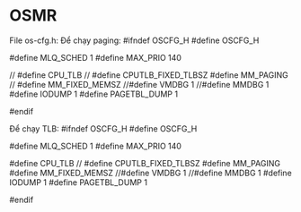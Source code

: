 # OSMR
File os-cfg.h:
Để chạy paging:
#ifndef OSCFG_H
#define OSCFG_H

#define MLQ_SCHED 1
#define MAX_PRIO 140

// #define CPU_TLB
// #define CPUTLB_FIXED_TLBSZ
#define MM_PAGING
// #define MM_FIXED_MEMSZ
//#define VMDBG 1
//#define MMDBG 1
#define IODUMP 1
#define PAGETBL_DUMP 1

#endif

Để chạy TLB:
#ifndef OSCFG_H
#define OSCFG_H

#define MLQ_SCHED 1
#define MAX_PRIO 140

#define CPU_TLB
// #define CPUTLB_FIXED_TLBSZ
#define MM_PAGING
#define MM_FIXED_MEMSZ
//#define VMDBG 1
//#define MMDBG 1
#define IODUMP 1
#define PAGETBL_DUMP 1

#endif
